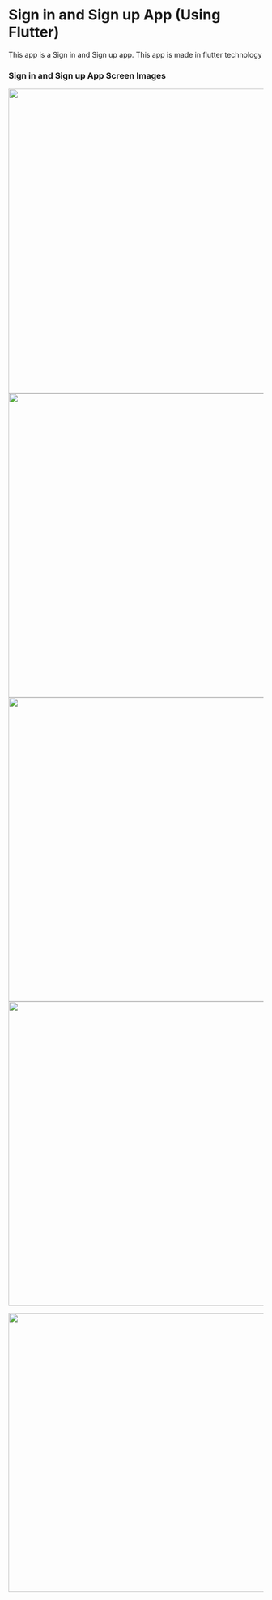 # Sign in and Sign up App (Using Flutter)

This app is a Sign in and Sign up app. This app is made in flutter technology


<h3> Sign in and Sign up App Screen Images </h3>
<p>
<img src="https://user-images.githubusercontent.com/125340601/218705509-21b17f78-c68b-40d8-948e-b9ad12bc8f34.png" weight="500" height="600"/> 
<img src="https://user-images.githubusercontent.com/125340601/218705659-b913d0c2-7647-40be-88d0-f3a9d4273e20.png" weight="500" height="600"/>
  
<img src="https://user-images.githubusercontent.com/125340601/218944615-900dc187-5325-49c9-9877-ce7ef16b6467.png" weight="500" height="600"/>
<img src="https://user-images.githubusercontent.com/125340601/218705794-1f080605-eec9-46f0-a668-74c0dd0ea13f.png" weight="500" height="600"/>
</p>


<img src="https://user-images.githubusercontent.com/125340601/230639315-cec24328-98b9-430c-a676-f2e49e45014c.mp4" weight="450" height="550"/>









